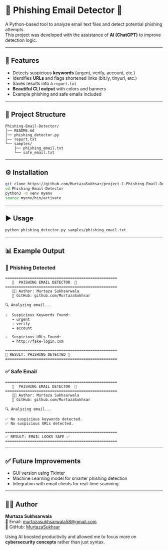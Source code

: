 # 📧 Phishing Email Detector 🚨  

A Python-based tool to analyze email text files and detect potential phishing attempts.  
This project was developed with the assistance of **AI (ChatGPT)** to improve detection logic.

---

## 🚀 Features
- Detects suspicious **keywords** (urgent, verify, account, etc.)
- Identifies **URLs** and flags shortened links (bit.ly, tinyurl, etc.)
- Saves results into a `report.txt`
- **Beautiful CLI output** with colors and banners
- Example phishing and safe emails included

---

## 📂 Project Structure
```
Phishing-Email-Detector/
│── README.md
│── phishing_detector.py
│── report.txt
└── samples/
    ├── phishing_email.txt
    └── safe_email.txt
```

---

## ⚙️ Installation
```bash
git clone https://github.com/MurtazaSukhsar/project-1-Phishing-Email-Detector.git
cd Phishing-Email-Detector
python3 -m venv myenv
source myenv/bin/activate
```

---

## ▶️ Usage
```bash
python phishing_detector.py samples/phishing_email.txt
```

---

## 📊 Example Output

### 🚨 Phishing Detected
```
==================================================
   📧  PHISHING EMAIL DETECTOR  🚨
==================================================
   👨‍💻 Author: Murtaza Sukhsarwala
   🔗 GitHub: github.com/MurtazaSukhsar

🔍 Analyzing email...

⚠️  Suspicious Keywords Found:
   → urgent
   → verify
   → account

⚠️  Suspicious URLs Found:
   → http://fake-login.com

==================================================
🚨 RESULT: PHISHING DETECTED 🚨
==================================================
```

### ✅ Safe Email
```
==================================================
   📧  PHISHING EMAIL DETECTOR  🚨
==================================================
   👨‍💻 Author: Murtaza Sukhsarwala
   🔗 GitHub: github.com/MurtazaSukhsar

🔍 Analyzing email...

✅ No suspicious keywords detected.
✅ No suspicious URLs detected.

==================================================
✅ RESULT: EMAIL LOOKS SAFE ✅
==================================================
```

---

## ✅ Future Improvements
- GUI version using Tkinter
- Machine Learning model for smarter phishing detection
- Integration with email clients for real-time scanning

---

## 👨‍💻 Author
**Murtaza Sukhsarwala**  
📧 Email: murtazasukhsarwala58@gmail.com  
🔗 GitHub: [MurtazaSukhsar](https://github.com/MurtazaSukhsar)  


Using AI boosted productivity and allowed me to focus more on **cybersecurity concepts** rather than just syntax.
